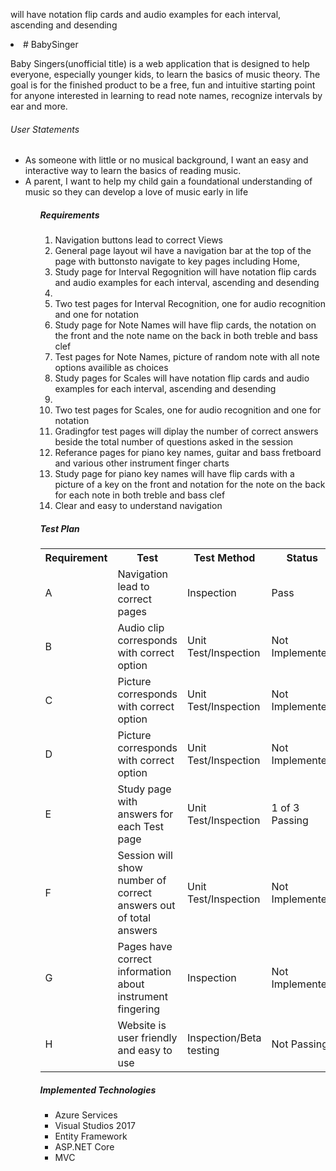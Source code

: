 will have notation flip cards and audio examples for each interval, ascending and desending<li># BabySinger
<p>Baby Singers(unofficial title) is a web application that is designed to help everyone, especially younger kids, to learn the basics of music theory. The goal is for the finished product to be a free, fun and intuitive starting point for anyone interested in learning to read note names, recognize intervals by ear and more.</p>
          <h6>User Statements</h6>
 <ul>
      <li>As someone with little or no musical background, I want an easy and interactive way to learn the basics of reading music.</li>
 <li>A parent, I want to help my child gain a foundational understanding of music so they can develop a love of music early in life</li>
 <ul>
<h5>Requirements</h5>
 <ol>
   <li>Navigation buttons lead to correct Views</li>
   <li>General page layout wil have a navigation bar at the top of the page with buttonsto navigate to key pages including Home, 
   <li>Study page for Interval Regognition will have notation flip cards and audio examples for each interval, ascending and desending<li>
   <li>Two test pages for Interval Recognition, one for audio recognition and one for notation</li>
   <li>Study page for Note Names will have flip cards, the notation on the front and the note name on the back in both treble and bass clef</li>
   <li>Test pages for Note Names, picture of random note with all note options availible as choices</li>
   <li>Study pages for Scales will have notation flip cards and audio examples for each interval, ascending and desending<li>
   <li>Two test pages for Scales, one for audio recognition and one for notation</li>
   <li>Gradingfor test pages will diplay the number of correct answers beside the total number of questions asked in the session</li>
   <li>Referance pages for piano key names, guitar and bass fretboard and various other instrument finger charts</li>
   <li>Study page for piano key names will have flip cards with a picture of a key on the front and notation for the note on the back for each note in both treble and bass clef</li>
   <li>Clear and easy to understand navigation</li>
 </ol>
     <h5>Test Plan</h5>
     <table>
      <tr>
        <th>Requirement</th>
        <th>Test</th>
        <th>Test Method</th>
        <th>Status</th>
      </tr>
      <tr>
        <td>A</td>
        <td>Navigation lead to correct pages</td>
        <td>Inspection</td>
        <td>Pass</td>
      </tr>
      <tr>
        <td>B</td>
        <td>Audio clip corresponds with correct option</td>
        <td>Unit Test/Inspection</td>
        <td>Not Implemented</td>
      </tr>
       <tr>
        <td>C</td>
        <td>Picture corresponds with correct option</td>
        <td>Unit Test/Inspection</td>
        <td>Not Implemented</td>
      </tr>
       <tr>
        <td>D</td>
        <td>Picture corresponds with correct option</td>
        <td>Unit Test/Inspection</td>
        <td>Not Implemented</td>
      </tr>
       <tr>
        <td>E</td>
        <td>Study page with answers for each Test page</td>
        <td>Unit Test/Inspection</td>
        <td>1 of 3 Passing</td>
      </tr>
       <tr>
        <td>F</td>
        <td>Session will show number of correct answers out of total answers</td>
        <td>Unit Test/Inspection</td>
        <td>Not Implemented</td>
      </tr>
       <tr>
        <td>G</td>
        <td>Pages have correct information about instrument fingering</td>
        <td>Inspection</td>
        <td>Not Implemented</td>
      </tr>
       <tr>
        <td>H</td>
        <td>Website is user friendly and easy to use</td>
        <td>Inspection/Beta testing</td>
        <td>Not Passing</td>
      </tr>
    </table>
     <h5>Implemented Technologies</h5>
     <ul>
       <li>Azure Services</li>
       <li>Visual Studios 2017</li>
       <li>Entity Framework</li>
       <li>ASP.NET Core</li>
       <li>MVC</li>
     </ui>


